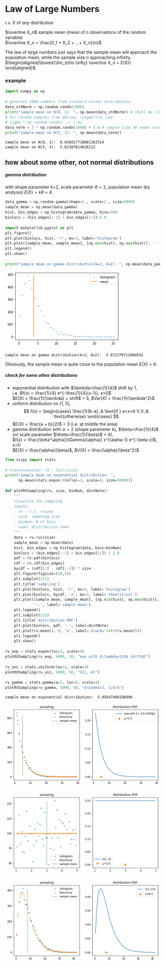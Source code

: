 # Law of Large Numbers


r.v. X of *any* distribution

$\overline X_n$ sample mean (mean of n observations of the random variable)<br>
    $\overline X_n = \frac{X_1 + X_2 + ...+ X_n}{n}$

The law of large numbers just says that the sample mean will approach the population mean, while the sample size n approaching infinity.<br>
$\begin{aligned}\boxed{\lim_{n\to \infty} \overline X_n = E(X)} \end{aligned}$

### example


```python
import numpy as np

# generate 1000 numbers from standard normal distribution
data_stdNorm = np.random.randn(1000)
print("sample mean on N(0, 1): ", np.mean(data_stdNorm)) # shall be close to 0
# For random samples from $N(\mu, \sigma^2)$, use:
# sigma * np.random.randn(...) + mu
data_norm = 3 * np.random.randn(1000) + 5.0 # sample size 30 seems already good
print("sample mean on N(5, 3): ", np.mean(data_norm))
```

    sample mean on N(0, 1):  0.016817738881363314
    sample mean on N(5, 3):  5.02387814626222
    

## how about some other, not normal distributions

##### gamma distribution
 with shape parameter k=2, scale parameter $\theta=2$, population mean (by analysis) $E(X) = k\theta$ = 4.


```python
data_gamma = np.random.gamma(shape=2., scale=2., size=5000)
sample_mean = np.mean(data_gamma)
hist, bin_edges = np.histogram(data_gamma, bins=50)
binlocs = (bin_edges[:-1] + bin_edges[1:])/2.0

import matplotlib.pyplot as plt
plt.figure()
plt.plot(binlocs, hist, '+', ms=3, label='histogram')
plt.plot([sample_mean, sample_mean], [np.min(hist), np.max(hist)], '-', label='mean')
plt.legend()
plt.show()

print("sample mean on gamma distribution(k=2, 𝜃=2): ", np.mean(data_gamma))
```


![png](output_3_0.png)


    sample mean on gamma distribution(k=2, 𝜃=2):  3.972279711060542
    

Obviously, the sample mean is quite close to the population mean E(X) = 4.

##### check for some other distributions
- exponential distribution with $\lambda=\frac{1}{4}$ shift by 1,<br>i.e.
    $f(x) = \frac{1}{4} e^{-\frac{1}{4}(x-1)}, x>0$ <br>
    $E(X) = \frac{1}{\lambda} + shift$ = 5, $Var(X) = \frac{1}{\lambda^2}$
- uniform distribution on [1, 5], 
    $$
    f(x) = 
        \begin{cases}
            \frac{1}{b-a} ,& \text{if } a<x<b \\
            0 ,& \text{otherwise}
        \end{cases}
    $$
    $E(X) = \frac{a + b}{2}$ = 3 (i.e. at middle the area)
- gamma distribution with $\alpha=2$ (shape parameter k), $\beta=\frac{1}{4}$ (or scale parameter $\theta=\frac{1}{\beta}$ = 4), <br>
    $f(x) = \frac{\beta^\alpha}{\Gamma(\alpha)} x^{\alpha-1} e^{-\beta x}$, x>0 <br>
    $E(X) = \frac{\alpha}{\beta}$,  $V(X) = \frac{\alpha}{\beta^2}$


```python
from scipy import stats

# transformation: (X - loc)/scale
print("sample mean on exponential distribution: ",
      np.mean(stats.expon.rvs(loc=1, scale=4, size=5000)))

def plotRVSampling(rv, size, binNum, distNote):
    """
    visualize the sampling
    inputs:
    - rv : r.v. frozen
    - size: sampling size
    - binNum: # of bins
    - name: distribution name
    """
    data = rv.rvs(size)
    sample_mean = np.mean(data)
    hist, bin_edges = np.histogram(data, bins=binNum)
    binlocs = (bin_edges[:-1] + bin_edges[1:]) / 2.0
    pdf = rv.pdf(binlocs)
    cdf = rv.cdf(bin_edges)
    bycdf = (cdf[1:] - cdf[:-1]) * size
    plt.figure(figsize=(10,5))
    plt.subplot(121)
    plt.title('sampling')
    plt.plot(binlocs, hist, '+', ms=6, label='histogram')
    plt.plot(binlocs, bycdf, 'o', ms=3, label='theoritical')
    plt.plot([sample_mean, sample_mean], [np.min(hist), np.max(hist)],
             '--', label='sample mean')
    plt.legend()
    plt.subplot(122)
    plt.title('distribution PDF')
    plt.plot(binlocs, pdf, '-', label=distNote)
    plt.plot(rv.mean(), 0, 'o', label='$\mu$='+str(rv.mean()))
    plt.legend()
    plt.show()
    
rv_exp = stats.expon(loc=1, scale=4)
plotRVSampling(rv_exp, 5000, 50, "exp with $\lambda=1/4$ shift@1")

rv_uni = stats.uniform(loc=1, scale=4)
plotRVSampling(rv_uni, 5000, 50, "U(1, 4)")

rv_gamma = stats.gamma(a=2, loc=0, scale=4)
plotRVSampling(rv_gamma, 5000, 50, "$\Gamma(2, 1/4)$")
```

    sample mean on exponential distribution:  5.05647460186006
    


![png](output_6_1.png)



![png](output_6_2.png)



![png](output_6_3.png)



```python

```
